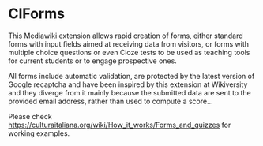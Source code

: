 # CIForms

This Mediawiki extension allows rapid creation of forms, either standard forms with input fields aimed at receiving data from visitors, or forms with multiple choice questions or even Cloze tests to be used as teaching tools for current students or to engage prospective ones.

All forms include automatic validation, are protected by the latest version of Google recaptcha and have been inspired by this extension at Wikiversity and they diverge from it mainly because the submitted data are sent to the provided email address, rather than used to compute a score...

Please check https://culturaitaliana.org/wiki/How_it_works/Forms_and_quizzes for working examples.
